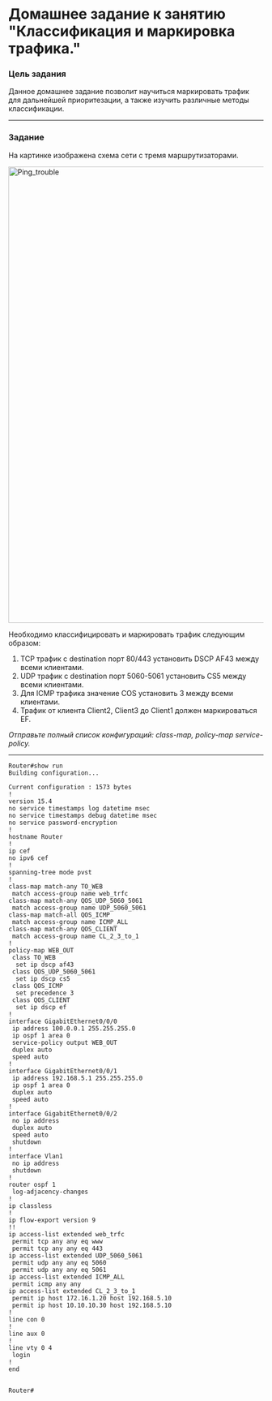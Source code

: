 # Домашнее задание к занятию "Классификация и маркировка трафика."

### Цель задания

Данное домашнее задание позволит научиться маркировать трафик для дальнейшей приоритезации, а также изучить различные методы классификации.

------


### Задание

На картинке изображена схема сети с тремя маршрутизаторами.

<img width="900" alt="Ping_trouble" src="https://user-images.githubusercontent.com/85602495/169475092-354046d6-f69c-4572-a2aa-4e86f0df9fa6.PNG">

Необходимо классифицировать и маркировать трафик следующим образом:
1) TCP трафик с destination порт 80/443 установить DSCP AF43 между всеми клиентами.
2) UDP трафик с destination порт 5060-5061 установить CS5 между всеми клиентами.
3) Для ICMP трафика значение COS установить 3 между всеми клиентами.
4) Трафик от клиента Client2, Client3 до Client1 должен маркироваться EF.

*Отправьте полный список конфигураций: class-map, policy-map service-policy.*

------

```
Router#show run
Building configuration...

Current configuration : 1573 bytes
!
version 15.4
no service timestamps log datetime msec
no service timestamps debug datetime msec
no service password-encryption
!
hostname Router
!
ip cef
no ipv6 cef
!
spanning-tree mode pvst
!
class-map match-any TO_WEB
 match access-group name web_trfc
class-map match-any QOS_UDP_5060_5061
 match access-group name UDP_5060_5061
class-map match-all QOS_ICMP
 match access-group name ICMP_ALL
class-map match-any QOS_CLIENT
 match access-group name CL_2_3_to_1
!
policy-map WEB_OUT
 class TO_WEB
  set ip dscp af43
 class QOS_UDP_5060_5061
  set ip dscp cs5
 class QOS_ICMP
  set precedence 3
 class QOS_CLIENT
  set ip dscp ef
!
interface GigabitEthernet0/0/0
 ip address 100.0.0.1 255.255.255.0
 ip ospf 1 area 0
 service-policy output WEB_OUT
 duplex auto
 speed auto
!
interface GigabitEthernet0/0/1
 ip address 192.168.5.1 255.255.255.0
 ip ospf 1 area 0
 duplex auto
 speed auto
!
interface GigabitEthernet0/0/2
 no ip address
 duplex auto
 speed auto
 shutdown
!
interface Vlan1
 no ip address
 shutdown
!
router ospf 1
 log-adjacency-changes
!
ip classless
!
ip flow-export version 9
!!
ip access-list extended web_trfc
 permit tcp any any eq www
 permit tcp any any eq 443
ip access-list extended UDP_5060_5061
 permit udp any any eq 5060
 permit udp any any eq 5061
ip access-list extended ICMP_ALL
 permit icmp any any
ip access-list extended CL_2_3_to_1
 permit ip host 172.16.1.20 host 192.168.5.10
 permit ip host 10.10.10.30 host 192.168.5.10
!
line con 0
!
line aux 0
!
line vty 0 4
 login
!
end


Router# 
```